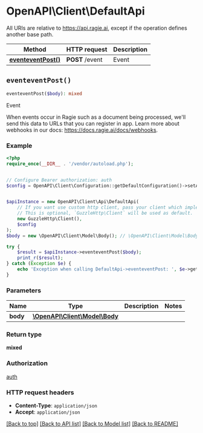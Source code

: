 # OpenAPI\Client\DefaultApi

All URIs are relative to https://api.ragie.ai, except if the operation defines another base path.

| Method | HTTP request | Description |
| ------------- | ------------- | ------------- |
| [**eventeventPost()**](DefaultApi.md#eventeventPost) | **POST** /event | Event |


## `eventeventPost()`

```php
eventeventPost($body): mixed
```

Event

When events occur in Ragie such as a document being processed, we'll send this data to URLs that you can register in app. Learn more about webhooks in our docs: https://docs.ragie.ai/docs/webhooks.

### Example

```php
<?php
require_once(__DIR__ . '/vendor/autoload.php');


// Configure Bearer authorization: auth
$config = OpenAPI\Client\Configuration::getDefaultConfiguration()->setAccessToken('YOUR_ACCESS_TOKEN');


$apiInstance = new OpenAPI\Client\Api\DefaultApi(
    // If you want use custom http client, pass your client which implements `GuzzleHttp\ClientInterface`.
    // This is optional, `GuzzleHttp\Client` will be used as default.
    new GuzzleHttp\Client(),
    $config
);
$body = new \OpenAPI\Client\Model\Body(); // \OpenAPI\Client\Model\Body

try {
    $result = $apiInstance->eventeventPost($body);
    print_r($result);
} catch (Exception $e) {
    echo 'Exception when calling DefaultApi->eventeventPost: ', $e->getMessage(), PHP_EOL;
}
```

### Parameters

| Name | Type | Description  | Notes |
| ------------- | ------------- | ------------- | ------------- |
| **body** | [**\OpenAPI\Client\Model\Body**](../Model/Body.md)|  | |

### Return type

**mixed**

### Authorization

[auth](../../README.md#auth)

### HTTP request headers

- **Content-Type**: `application/json`
- **Accept**: `application/json`

[[Back to top]](#) [[Back to API list]](../../README.md#endpoints)
[[Back to Model list]](../../README.md#models)
[[Back to README]](../../README.md)
